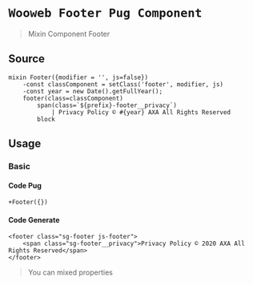 # `Wooweb Footer Pug Component`

> Mixin Component Footer

## Source

```
mixin Footer({modifier = '', js=false})
	-const classComponent = setClass('footer', modifier, js)
	-const year = new Date().getFullYear();
	footer(class=classComponent)
		span(class=`${prefix}-footer__privacy`)
			| Privacy Policy © #{year} AXA All Rights Reserved
		block

```

## Usage

### Basic

#### Code Pug

```
+Footer({})

```

#### Code Generate

```
<footer class="sg-footer js-footer">
    <span class="sg-footer__privacy">Privacy Policy © 2020 AXA All Rights Reserved</span>
</footer>

```

> You can mixed properties
